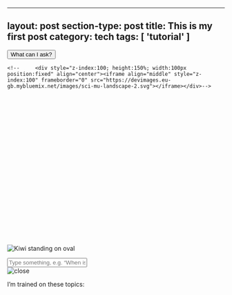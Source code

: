  ---
layout: post
section-type: post
title: This is my first post
category: tech
tags: [ 'tutorial' ]
---

 
 
 <div id="svg_wrapper">
        <div id="output-audio" class="audio-on" onclick="TTSModule.toggle()" value="ON"></div>
        <button id="help" class="tooltip-dialog-btn" onclick="Sidebar.toggle()">What can I ask?</button>
        
    <!--     <div style="z-index:100; height:150%; width:100px position:fixed" align="center"><iframe align="middle" style="z-index:100" frameborder="0" src="https://devimages.eu-gb.mybluemix.net/images/sci-mu-landscape-2.svg"></iframe></div>-->
<svg id="svg_canvas" viewBox="0 0 1024 704" version="1.1" xmlns="http://www.w3.org/2000/svg"></svg>
<img src="https://devimages.eu-gb.mybluemix.net/images/sci-mu-landscape-2.svg" alt="Kiwi standing on oval">
       <!-- <div id="svg_size">
            <svg id="svg_canvas" viewBox="0 0 1024 704" version="1.1" xmlns="http://www.w3.org/2000/svg"></svg>
        </div>-->
        <div class="chatUi">
            <div id="chat-scroll-wrapper"><div id="chat-flow"></div></div>
            <div id="input-wrapper" class="responsive-columns-wrapper">
                <div id="input-mic-holder">
                    <div id="input-mic" class="inactive-mic" onclick="STTModule.micON()"></div>
                </div>

<label for="user-input" class="input-outline responsive-column">
                  <input id="user-input" type="text" placeholder="Type something, e.g. “When is lunch”">
                </label>
            </div>
        </div>
        <div id="tooltip-dialog-list"></div>
        <div id="sidebar">
            <div class="close-div" onclick="Sidebar.toggle()">
                <img src="images/close-button.png" class="close" alt="close" />
            </div>
            <p class="pre-bar">I’m trained on these topics:</p>
            <ul id="suggestion-list"></ul>
        </div>
    </div>
